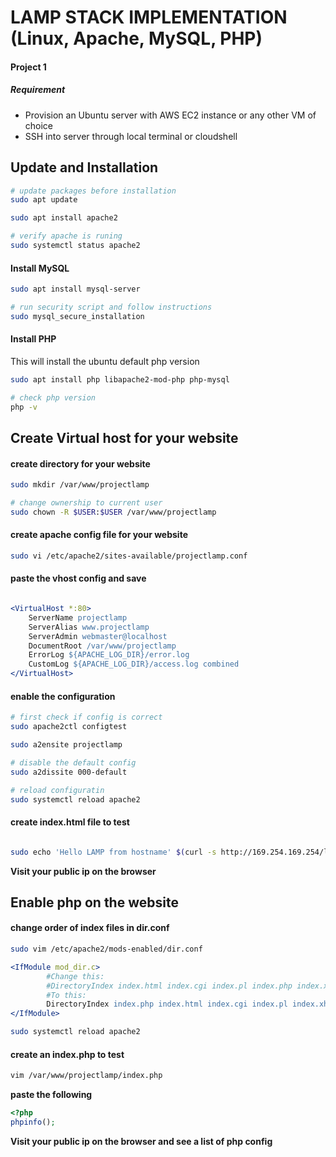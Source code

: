 # LAMP STACK IMPLEMENTATION (Linux, Apache, MySQL, PHP)
#### Project 1

##### Requirement
- Provision an Ubuntu server with AWS EC2 instance or any other VM of choice
- SSH into server through local terminal or cloudshell


## Update and Installation

```bash
# update packages before installation
sudo apt update

sudo apt install apache2

# verify apache is runing
sudo systemctl status apache2

```


#### Install MySQL
```bash
sudo apt install mysql-server

# run security script and follow instructions
sudo mysql_secure_installation
```


#### Install PHP
This will install the ubuntu default php version
```bash
sudo apt install php libapache2-mod-php php-mysql

# check php version
php -v
```


## Create Virtual host for your website

#### create directory for your website

```bash
sudo mkdir /var/www/projectlamp

# change ownership to current user
sudo chown -R $USER:$USER /var/www/projectlamp
```


#### create apache config file for your website

```bash
sudo vi /etc/apache2/sites-available/projectlamp.conf
```

#### paste the vhost config and save
```apache

<VirtualHost *:80>
    ServerName projectlamp
    ServerAlias www.projectlamp 
    ServerAdmin webmaster@localhost
    DocumentRoot /var/www/projectlamp
    ErrorLog ${APACHE_LOG_DIR}/error.log
    CustomLog ${APACHE_LOG_DIR}/access.log combined
</VirtualHost>

```

#### enable the configuration
```bash
# first check if config is correct
sudo apache2ctl configtest

sudo a2ensite projectlamp

# disable the default config
sudo a2dissite 000-default

# reload configuratin
sudo systemctl reload apache2
```


#### create index.html file to test

```bash

sudo echo 'Hello LAMP from hostname' $(curl -s http://169.254.169.254/latest/meta-data/public-hostname) 'with public IP' $(curl -s http://169.254.169.254/latest/meta-data/public-ipv4) > /var/www/projectlamp/index.html
```


**Visit your public ip on the browser**


## Enable php on the website

#### change order of index files in dir.conf

```bash
sudo vim /etc/apache2/mods-enabled/dir.conf
```

```apache
<IfModule mod_dir.c>
        #Change this:
        #DirectoryIndex index.html index.cgi index.pl index.php index.xhtml index.htm
        #To this:
        DirectoryIndex index.php index.html index.cgi index.pl index.xhtml index.htm
</IfModule>
```

```bash
sudo systemctl reload apache2
```

#### create an index.php to test
```bash
vim /var/www/projectlamp/index.php
```

**paste the following**

```php
<?php
phpinfo();
```

**Visit your public ip on the browser and see a list of php config**